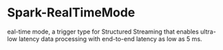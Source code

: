 # Spark-RealTimeMode
eal-time mode, a trigger type for Structured Streaming that enables ultra-low latency data processing with end-to-end latency as low as 5 ms. 
